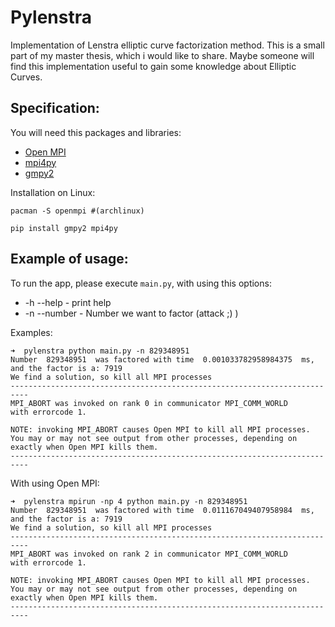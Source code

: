 # Pylenstra

Implementation of Lenstra elliptic curve factorization method.
This is a small part of my master thesis, which i would like to share.
Maybe someone will find this implementation useful to gain some knowledge about Elliptic Curves.

## Specification:

You will need this packages and libraries:
 * [Open MPI](https://www.open-mpi.org/)
 * [mpi4py](http://mpi4py.readthedocs.io/en/stable/)
 * [gmpy2](https://gmpy2.readthedocs.io/en/latest/index.html)
 
Installation on Linux:
```
pacman -S openmpi #(archlinux)

pip install gmpy2 mpi4py
```


## Example of usage:

To run the app, please execute ``main.py``, with using this options:

* -h --help - print help 
* -n --number - Number we want to factor (attack ;) )

Examples:

```
➜  pylenstra python main.py -n 829348951
Number  829348951  was factored with time  0.001033782958984375  ms, and the factor is a: 7919
We find a solution, so kill all MPI processes
--------------------------------------------------------------------------
MPI_ABORT was invoked on rank 0 in communicator MPI_COMM_WORLD 
with errorcode 1.

NOTE: invoking MPI_ABORT causes Open MPI to kill all MPI processes.
You may or may not see output from other processes, depending on
exactly when Open MPI kills them.
--------------------------------------------------------------------------
```

With using Open MPI: 

```
➜  pylenstra mpirun -np 4 python main.py -n 829348951
Number  829348951  was factored with time  0.011167049407958984  ms, and the factor is a: 7919
We find a solution, so kill all MPI processes
--------------------------------------------------------------------------
MPI_ABORT was invoked on rank 2 in communicator MPI_COMM_WORLD 
with errorcode 1.

NOTE: invoking MPI_ABORT causes Open MPI to kill all MPI processes.
You may or may not see output from other processes, depending on
exactly when Open MPI kills them.
--------------------------------------------------------------------------
```